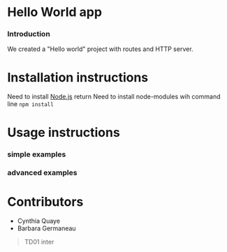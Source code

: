 # Hello World app

### Introduction
We created a "Hello world" project with routes and HTTP server.

# Installation instructions

Need to install [Node.js](https://nodejs.org/en/download/)     return
Need to install node-modules wih command line `npm install`

# Usage instructions

### simple examples


### advanced examples


# Contributors

* Cynthia Quaye
* Barbara Germaneau
> TD01 inter
